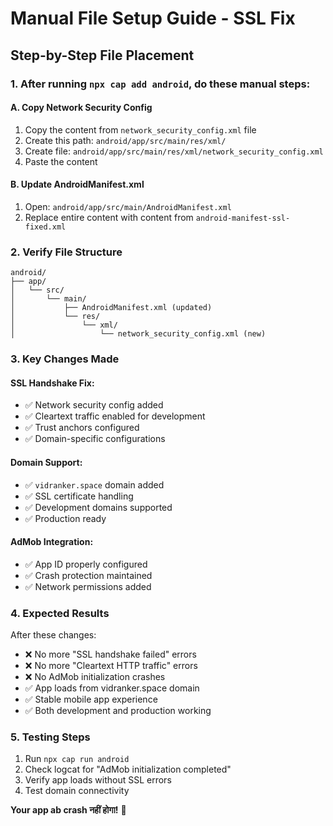 
# Manual File Setup Guide - SSL Fix

## Step-by-Step File Placement

### 1. After running `npx cap add android`, do these manual steps:

#### A. Copy Network Security Config
1. Copy the content from `network_security_config.xml` file
2. Create this path: `android/app/src/main/res/xml/`
3. Create file: `android/app/src/main/res/xml/network_security_config.xml`
4. Paste the content

#### B. Update AndroidManifest.xml
1. Open: `android/app/src/main/AndroidManifest.xml`
2. Replace entire content with content from `android-manifest-ssl-fixed.xml`

### 2. Verify File Structure
```
android/
├── app/
│   └── src/
│       └── main/
│           ├── AndroidManifest.xml (updated)
│           └── res/
│               └── xml/
│                   └── network_security_config.xml (new)
```

### 3. Key Changes Made

#### SSL Handshake Fix:
- ✅ Network security config added
- ✅ Cleartext traffic enabled for development
- ✅ Trust anchors configured
- ✅ Domain-specific configurations

#### Domain Support:
- ✅ `vidranker.space` domain added
- ✅ SSL certificate handling
- ✅ Development domains supported
- ✅ Production ready

#### AdMob Integration:
- ✅ App ID properly configured
- ✅ Crash protection maintained
- ✅ Network permissions added

### 4. Expected Results

After these changes:
- ❌ No more "SSL handshake failed" errors
- ❌ No more "Cleartext HTTP traffic" errors  
- ❌ No AdMob initialization crashes
- ✅ App loads from vidranker.space domain
- ✅ Stable mobile app experience
- ✅ Both development and production working

### 5. Testing Steps
1. Run `npx cap run android`
2. Check logcat for "AdMob initialization completed"
3. Verify app loads without SSL errors
4. Test domain connectivity

**Your app ab crash नहीं होगा!** 🎉
```

